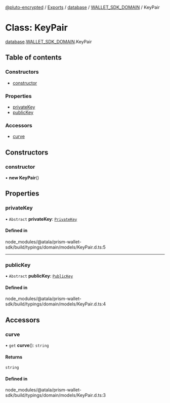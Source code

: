 [@pluto-encrypted](../README.md) / [Exports](../modules.md) / [database](../modules/database.md) / [WALLET\_SDK\_DOMAIN](../modules/database.WALLET_SDK_DOMAIN.md) / KeyPair

# Class: KeyPair

[database](../modules/database.md).[WALLET\_SDK\_DOMAIN](../modules/database.WALLET_SDK_DOMAIN.md).KeyPair

## Table of contents

### Constructors

- [constructor](database.WALLET_SDK_DOMAIN.KeyPair.md#constructor)

### Properties

- [privateKey](database.WALLET_SDK_DOMAIN.KeyPair.md#privatekey)
- [publicKey](database.WALLET_SDK_DOMAIN.KeyPair.md#publickey)

### Accessors

- [curve](database.WALLET_SDK_DOMAIN.KeyPair.md#curve)

## Constructors

### constructor

• **new KeyPair**()

## Properties

### privateKey

• `Abstract` **privateKey**: [`PrivateKey`](database.WALLET_SDK_DOMAIN.PrivateKey.md)

#### Defined in

node_modules/@atala/prism-wallet-sdk/build/typings/domain/models/KeyPair.d.ts:5

___

### publicKey

• `Abstract` **publicKey**: [`PublicKey`](database.WALLET_SDK_DOMAIN.PublicKey.md)

#### Defined in

node_modules/@atala/prism-wallet-sdk/build/typings/domain/models/KeyPair.d.ts:4

## Accessors

### curve

• `get` **curve**(): `string`

#### Returns

`string`

#### Defined in

node_modules/@atala/prism-wallet-sdk/build/typings/domain/models/KeyPair.d.ts:3
